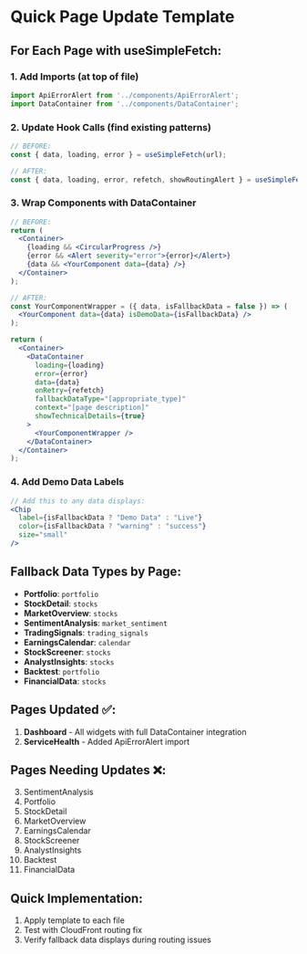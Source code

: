 # Quick Page Update Template

## For Each Page with useSimpleFetch:

### 1. Add Imports (at top of file)
```jsx
import ApiErrorAlert from '../components/ApiErrorAlert';
import DataContainer from '../components/DataContainer';
```

### 2. Update Hook Calls (find existing patterns)
```jsx
// BEFORE:
const { data, loading, error } = useSimpleFetch(url);

// AFTER:
const { data, loading, error, refetch, showRoutingAlert } = useSimpleFetch(url);
```

### 3. Wrap Components with DataContainer
```jsx
// BEFORE:
return (
  <Container>
    {loading && <CircularProgress />}
    {error && <Alert severity="error">{error}</Alert>}
    {data && <YourComponent data={data} />}
  </Container>
);

// AFTER:
const YourComponentWrapper = ({ data, isFallbackData = false }) => (
  <YourComponent data={data} isDemoData={isFallbackData} />
);

return (
  <Container>
    <DataContainer
      loading={loading}
      error={error} 
      data={data}
      onRetry={refetch}
      fallbackDataType="[appropriate_type]"
      context="[page description]"
      showTechnicalDetails={true}
    >
      <YourComponentWrapper />
    </DataContainer>
  </Container>
);
```

### 4. Add Demo Data Labels
```jsx
// Add this to any data displays:
<Chip 
  label={isFallbackData ? "Demo Data" : "Live"} 
  color={isFallbackData ? "warning" : "success"} 
  size="small" 
/>
```

## Fallback Data Types by Page:

- **Portfolio**: `portfolio`
- **StockDetail**: `stocks` 
- **MarketOverview**: `stocks`
- **SentimentAnalysis**: `market_sentiment`
- **TradingSignals**: `trading_signals`
- **EarningsCalendar**: `calendar`
- **StockScreener**: `stocks`
- **AnalystInsights**: `stocks`
- **Backtest**: `portfolio`
- **FinancialData**: `stocks`

## Pages Updated ✅:
1. **Dashboard** - All widgets with full DataContainer integration
2. **ServiceHealth** - Added ApiErrorAlert import

## Pages Needing Updates ❌:
3. SentimentAnalysis
4. Portfolio  
5. StockDetail
6. MarketOverview
7. EarningsCalendar
8. StockScreener
9. AnalystInsights  
10. Backtest
11. FinancialData

## Quick Implementation:
1. Apply template to each file
2. Test with CloudFront routing fix
3. Verify fallback data displays during routing issues